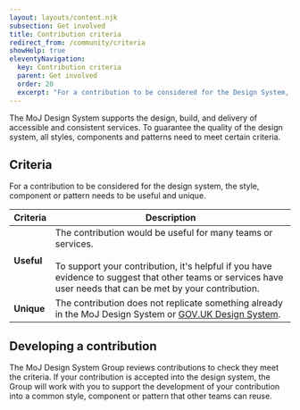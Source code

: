 ```yaml
---
layout: layouts/content.njk
subsection: Get involved
title: Contribution criteria
redirect_from: /community/criteria
showHelp: true
eleventyNavigation:
  key: Contribution criteria
  parent: Get involved
  order: 20
  excerpt: "For a contribution to be considered for the Design System, the style, component or pattern needs to be useful and unique."
---
```


The MoJ Design System supports the design, build, and delivery of accessible and consistent services. To guarantee the quality of the design system, all styles, components and patterns need to meet certain criteria.

## Criteria

For a contribution to be considered for the design system, the style, component or pattern needs to be useful and unique.

| Criteria   | Description                                                                                                                                                                                                                       |
| ---------- | --------------------------------------------------------------------------------------------------------------------------------------------------------------------------------------------------------------------------------- |
| **Useful** | The contribution would be useful for many teams or services.<br><br>To support your contribution, it's helpful if you have evidence to suggest that other teams or services have user needs that can be met by your contribution. |
| **Unique** | The contribution does not replicate something already in the MoJ Design System or [GOV.UK Design System](https://design-system.service.gov.uk/).                                                                                  |

## Developing a contribution

The MoJ Design System Group reviews contributions to check they meet the criteria. If your contribution is accepted into the design system, the Group will work with you to support the development of your contribution into a common style, component or pattern that other teams can reuse.
